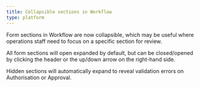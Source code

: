 ```yaml
---
title: Collapsible sections in Workflow
type: platform
---
```


Form sections in Workflow are now collapsible, which may be useful where operations staff need to focus on a specific section for review.

All form sections will open expanded by default, but can be closed/opened by clicking the header or the up/down arrow on the right-hand side.

Hidden sections will automatically expand to reveal validation errors on Authorisation or Approval.